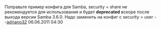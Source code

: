 Поправьте пример конфига для Samba, security = share не рекомендуется
для использования и будет **deprecated** вскоре после выхода версии
Samba 3.6.0. Надо заменить на конфиг с security = user
--[adriano32](User:adriano32 "wikilink") 06.06.2011 04:30
